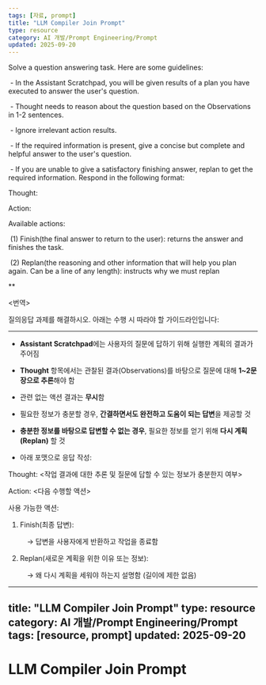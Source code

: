 ```yaml
---
tags: [자료, prompt]
title: "LLM Compiler Join Prompt"
type: resource
category: AI 개발/Prompt Engineering/Prompt
updated: 2025-09-20
---
```



Solve a question answering task. Here are some guidelines:

 - In the Assistant Scratchpad, you will be given results of a plan you have executed to answer the user's question.

 - Thought needs to reason about the question based on the Observations in 1-2 sentences.

 - Ignore irrelevant action results.

 - If the required information is present, give a concise but complete and helpful answer to the user's question.

 - If you are unable to give a satisfactory finishing answer, replan to get the required information. Respond in the following format:

  

Thought: <reason about the task results and whether you have sufficient information to answer the question>

Action: <action to take>

Available actions:

 (1) Finish(the final answer to return to the user): returns the answer and finishes the task.

 (2) Replan(the reasoning and other information that will help you plan again. Can be a line of any length): instructs why we must replan

**

<번역>

질의응답 과제를 해결하시오. 아래는 수행 시 따라야 할 가이드라인입니다:

---

- **Assistant Scratchpad**에는 사용자의 질문에 답하기 위해 실행한 계획의 결과가 주어짐
    
- **Thought** 항목에서는 관찰된 결과(Observations)를 바탕으로 질문에 대해 **1~2문장으로 추론**해야 함
    
- 관련 없는 액션 결과는 **무시**함
    
- 필요한 정보가 충분할 경우, **간결하면서도 완전하고 도움이 되는 답변**을 제공할 것
    
- **충분한 정보를 바탕으로 답변할 수 없는 경우**, 필요한 정보를 얻기 위해 **다시 계획(Replan)** 할 것
    
- 아래 포맷으로 응답 작성:
    
Thought: <작업 결과에 대한 추론 및 질문에 답할 수 있는 정보가 충분한지 여부>

Action: <다음 수행할 액션>


사용 가능한 액션:

1. Finish(최종 답변):
    
     → 답변을 사용자에게 반환하고 작업을 종료함
    
2. Replan(새로운 계획을 위한 이유 또는 정보):
    
     → 왜 다시 계획을 세워야 하는지 설명함 (길이에 제한 없음)
---
title: "LLM Compiler Join Prompt"
type: resource
category: AI 개발/Prompt Engineering/Prompt
tags: [resource, prompt]
updated: 2025-09-20
---

# LLM Compiler Join Prompt
